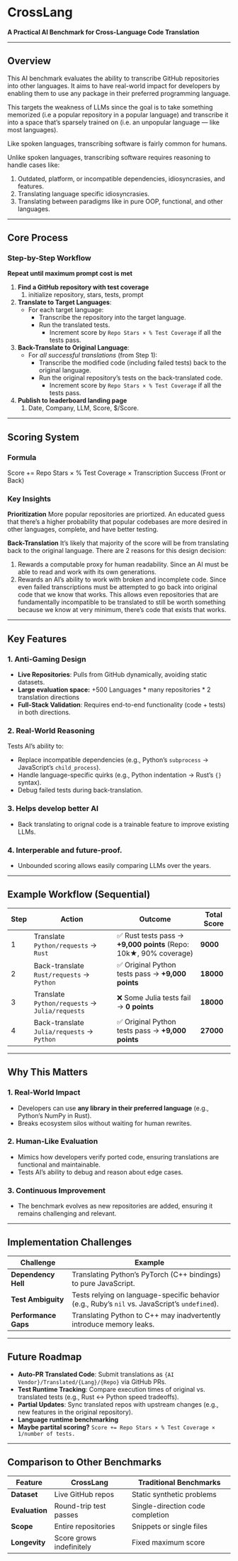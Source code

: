 # CrossLang  
**A Practical AI Benchmark for Cross-Language Code Translation**  

---
## **Overview**  
This AI benchmark evaluates the ability to transcribe GitHub repositories into other languages. It aims to have real-world impact for developers by enabling them to use any package in their preferred programming language. 

This targets the weakness of LLMs since the goal is to take something memorized (i.e a popular repository in a popular language) and transcribe it into a space that’s sparsely trained on (i.e. an unpopular language — like most languages).

Like spoken languages, transcribing software is fairly common for humans.

Unlike spoken languages, transcribing software requires reasoning to handle cases like:
1. Outdated, platform, or incompatible dependencies, idiosyncrasies, and features. 
2. Translating language specific idiosyncrasies.
3. Translating between paradigms like in pure OOP, functional, and other languages. 

---

## **Core Process**  

### **Step-by-Step Workflow**  

**Repeat until maximum prompt cost is met**
1. **Find a GitHub repository with test coverage**  
   1. initialize repository, stars, tests, prompt
2. **Translate to Target Languages**:  
   - For each target language:  
     - Transcribe the repository into the target language.  
     - Run the translated tests.  
       - Increment score by `Repo Stars × % Test Coverage` if all the tests pass.
3. **Back-Translate to Original Language**:  
   - For *all successful translations* (from Step 1):  
     - Transcribe the modified code (including failed tests) back to the original language.  
     - Run the original repository’s tests on the back-translated code.  
       - Increment score by `Repo Stars × % Test Coverage` if all the tests pass.
4. **Publish to leaderboard landing page**
   1. Date, Company, LLM, Score, $/Score.

---
## **Scoring System**  
### **Formula**  
Score += Repo Stars × % Test Coverage × Transcription Success (Front or Back)

### **Key Insights**  
**Prioritization**
More popular repositories are priortized. An educated guess that there’s a higher probability that popular codebases are more desired in other languages, complete, and have better testing.

**Back-Translation** 
It’s likely that majority of the score will be from translating back to the original language. There are 2 reasons for this design decision: 
1. Rewards a computable proxy for human readability. Since an AI must be able to read and work with its own generations.
2. Rewards an AI’s ability to work with broken and incomplete code. Since even failed transcriptions must be attempted to go back into original code that we know that works. This allows even repositories that are fundamentally incompatible to be translated to still be worth something because we know at very minimum, there’s code that exists that works.

---

## **Key Features**  
### 1. **Anti-Gaming Design**  
- **Live Repositories**: Pulls from GitHub dynamically, avoiding static datasets.  
- **Large evaluation space:** +500 Languages * many repositories * 2 translation directions
- **Full-Stack Validation**: Requires end-to-end functionality (code + tests) in both directions.  

### 2. **Real-World Reasoning**  
   Tests AI’s ability to:  
- Replace incompatible dependencies (e.g., Python’s `subprocess` → JavaScript’s `child_process`).  
- Handle language-specific quirks (e.g., Python indentation → Rust’s `{}` syntax).  
- Debug failed tests during back-translation.  

### 3. Helps develop better AI
- Back translating to orignal code is a trainable feature to improve existing LLMs.

### 4. Interperable and future-proof.
- Unbounded scoring allows easily comparing LLMs over the years.

---

## Example Workflow (Sequential)
| Step | Action                                         | Outcome                                                      | Total Score |
|------|------------------------------------------------|--------------------------------------------------------------|-------------|
| 1    | Translate `Python/requests` → `Rust`           | ✅ Rust tests pass → **+9,000 points** (Repo: 10k★, 90% coverage) | **9000**    |
| 2    | Back-translate `Rust/requests` → `Python`      | ✅ Original Python tests pass → **+9,000 points**             | **18000**   |
| 3    | Translate `Python/requests` → `Julia/requests` | ❌ Some Julia tests fail → **0 points**                       | **18000**   |
| 4    | Back-translate `Julia/requests` → `Python`     | ✅ Original Python tests pass → **+9,000 points**             | **27000**   |

---

## **Why This Matters**  
### **1. Real-World Impact**  
- Developers can use **any library in their preferred language** (e.g., Python’s NumPy in Rust).  
- Breaks ecosystem silos without waiting for human rewrites.  

### **2. Human-Like Evaluation**  
- Mimics how developers verify ported code, ensuring translations are functional and maintainable.  
- Tests AI’s ability to debug and reason about edge cases.  

### **3. Continuous Improvement**  
- The benchmark evolves as new repositories are added, ensuring it remains challenging and relevant.  

---

## **Implementation Challenges**  
| Challenge | Example |  
|-----------|---------|  
| **Dependency Hell** | Translating Python’s PyTorch (C++ bindings) to pure JavaScript. |  
| **Test Ambiguity** | Tests relying on language-specific behavior (e.g., Ruby’s `nil` vs. JavaScript’s `undefined`). |  
| **Performance Gaps** | Translating Python to C++ may inadvertently introduce memory leaks. |  

---

## **Future Roadmap**  
- **Auto-PR Translated Code**: Submit translations as `{AI Vendor}/Translated/{Lang}/{Repo}` via GitHub PRs.  
- **Test Runtime Tracking**: Compare execution times of original vs. translated tests (e.g., Rust ↔ Python speed tradeoffs).  
- **Partial Updates**: Sync translated repos with upstream changes (e.g., new features in the original repository).  
- **Language runtime benchmarking**
- **Maybe partital scoring?** `Score += Repo Stars × % Test Coverage × 1/number of tests.`

---

## **Comparison to Other Benchmarks**  
| Feature        | CrossLang                | Traditional Benchmarks           |
|----------------|--------------------------|----------------------------------|
| **Dataset**    | Live GitHub repos        | Static synthetic problems        |
| **Evaluation** | Round-trip test passes   | Single-direction code completion |
| **Scope**      | Entire repositories      | Snippets or single files         |
| **Longevity**  | Score grows indefinitely | Fixed maximum score              |
